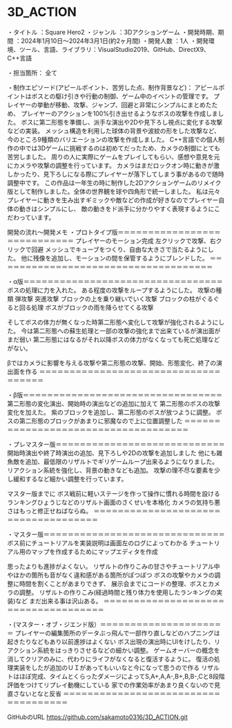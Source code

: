 # 3D_ACTION

・タイトル							：Square Hero2
・ジャンル							：3Dアクションゲーム
・開発時期、期間					：2024年1月10日～2024年3月1日(約2ヶ月間)
・開発人数							：1人
・開発環境、ツール、言語、ライブラリ：VisualStudio2019、GitHub、DirectX9、C++言語

・担当箇所：
全て

・制作エピソード(アピールポイント、苦労した点、制作背景など)：
アピールポイントはボスとの駆け引きや行動の制御、ゲーム中のイベントの管理です。
プレイヤーの挙動が移動、攻撃、ジャンプ、回避と非常にシンプルにまとめたため、
プレイヤーのアクションを100%引き出せるようなボスの攻撃を作成しました。
ボスに第二形態を準備し、派手な演出や2Dや見下ろし視点に変化する攻撃などの実装。
メッシュ構造を利用した球体の背景や波紋の形をした攻撃など、今のところ9種類のバリエーションの攻撃を作成しました。
C++言語での個人制作の中では3Dゲームに挑戦するのは初めてだったため、カメラの制御にとても苦労しました。
周りの人に実際にゲームをプレイしてもらい、感想や意見を元にカメラや攻撃の調整を行っています。
カメラはまだロックオン時に動きが激しかったり、見下ろしになる際にプレイヤーが落下してしまう事があるので随時調整中です。
この作品は一年生の時に制作した2Dアクションゲームのリメイク版として制作しました。全体の世界観を球や四角形で統一しました。
私は元々プレイヤーに動きを生み出すギミックや敵などの作成が好きなのでプレイヤー自体の動きはシンプルにし、
敵の動きをド派手に分かりやすく表現するようにこだわっています。

開発の流れ～開発メモ
・プロトタイプ版＝＝＝＝＝＝＝＝＝＝＝＝＝＝＝＝＝＝＝＝＝＝＝＝＝＝＝＝
プレイヤーのモーション完成
左クリックで攻撃、右クリックで回避
メッシュでキューブをつくり、自由な大きさで当たるようにした。
他に残像を追加し、モーションの間を保管するようにブレンドした。
＝＝＝＝＝＝＝＝＝＝＝＝＝＝＝＝＝＝＝＝＝＝＝＝＝＝＝＝＝＝＝＝＝＝＝＝

・α版＝＝＝＝＝＝＝＝＝＝＝＝＝＝＝＝＝＝＝＝＝＝＝＝＝＝＝＝＝＝＝＝＝
ボスの処理に力を入れた。
ある程度の攻撃をループするようにした。
攻撃の種類
弾攻撃
突進攻撃
ブロックの上を乗り継いでいく攻撃
ブロックの柱がぐるぐると回る処理
ボスがブロックの雨を降らせてくる攻撃

そしてボスの体力が無くなった時第二形態へ変化して攻撃が強化されるようにした。
今は第二形態への蘇生処理と一部の攻撃の強化まで出来ているが演出面がまだ弱い
第二形態にはなるがそれ以降ボスの体力がなくなっても死亡処理などがない。

βではカメラに影響を与える攻撃や第二形態の攻撃、開始、形態変化、終了の演出面を作る
＝＝＝＝＝＝＝＝＝＝＝＝＝＝＝＝＝＝＝＝＝＝＝＝＝＝＝＝＝＝＝＝＝＝＝＝

・β版＝＝＝＝＝＝＝＝＝＝＝＝＝＝＝＝＝＝＝＝＝＝＝＝＝＝＝＝＝＝＝＝＝
第二形態の変化演出、開始時の演出などの追加に加えて
第二形態のボスの攻撃変化を加えた。
紫のブロックを追加し、第二形態のボスが放つように調整。
ボスの第二形態のブロックがあまりに邪魔なので上に位置調整した
＝＝＝＝＝＝＝＝＝＝＝＝＝＝＝＝＝＝＝＝＝＝＝＝＝＝＝＝＝＝＝＝＝＝＝＝

・プレマスター版＝＝＝＝＝＝＝＝＝＝＝＝＝＝＝＝＝＝＝＝＝＝＝＝＝＝＝＝
開始時演出や終了時演出の追加、見下ろしや2Dの攻撃を追加しました
他にも雑魚敵を追加、最低限のリザルトでギリゲームループ出来るようになりました。
リアクション系統を強化し、背景の動きなども追加。
攻撃の理不尽な要素を少し緩和するなど細かい調整を行っています。

マスター版までに
ボス戦前に軽いステージを作って操作に慣れる時間を設ける
ランキングひょうじなどのリザルト画面のさくせいを本格化
カメラの気持ち悪さはもっと修正せねばならぬ。
＝＝＝＝＝＝＝＝＝＝＝＝＝＝＝＝＝＝＝＝＝＝＝＝＝＝＝＝＝＝＝＝＝＝＝＝

・マスター版＝＝＝＝＝＝＝＝＝＝＝＝＝＝＝＝＝＝＝＝＝＝＝＝＝＝＝＝＝＝
ボス前にチュートリアルを実装説明は画面左のログによってわかる
チュートリアル用のマップを作成するためにマップエディタを作成

思ったよりも進捗がよくない。
リザルトの作りこみの甘さやチュートリアル中やほかの箇所も音がなく違和感がある箇所がぽつぽつ
ボスの攻撃やカメラの調整に時間を割くことがあまりできず、
展示会までにコードの整理、ボスとカメラの調整。
リザルトの作りこみ(経過時間と残り体力を使用したランキングの実装)など
まだ出来る事は沢山ある。
＝＝＝＝＝＝＝＝＝＝＝＝＝＝＝＝＝＝＝＝＝＝＝＝＝＝＝＝＝＝＝＝＝＝＝＝

・(マスター・オブ・ジエンド版）＝＝＝＝＝＝＝＝＝＝＝＝＝＝＝＝＝＝＝＝＝
プレイヤーの編集箇所のデータぶっ飛んで一部作り直しなどのハプニングは起きたりなどもあり以前進捗はよくない
ボス出現の演出時にUIをけしたり、リアクション系統をはっきりさせるなどの細かい調整。
ゲームオーバーの概念を消してクリアのみに、代わりにライフがなくなると復活するように。
復活の処理実装をしたが追加のＵＩがあってもいいなと今になって思うので作る
リザルトはほぼ完成、タイムとくらったダメージによってS,A+,A,A-,B+,B,B-,Cと8段階評価をつけてリプレイ動機にしている
家での作業効率があまり良くないので見直さないとなと反省
＝＝＝＝＝＝＝＝＝＝＝＝＝＝＝＝＝＝＝＝＝＝＝＝＝＝＝＝＝＝＝＝＝＝＝＝

GitHubのURL
https://github.com/sakamoto0316/3D_ACTION.git
